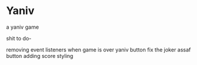 # Yaniv
a yaniv game 


shit to do-

removing event listeners when game is over
yaniv button
fix the joker
assaf button
adding score
styling
